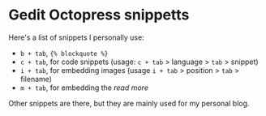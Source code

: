 # Gedit Octopress snippetts

Here's a list of snippets I personally use:

* `b + tab`, `{% blockquote %}`
* `c + tab`, for code snippets (usage: `c + tab` > language > `tab` > snippet)
* `i + tab`, for embedding images (usage `i + tab` > position > `tab` > filename)
* `m + tab`, for embedding the *read more*

Other snippets are there, but they are mainly used for my personal blog.
